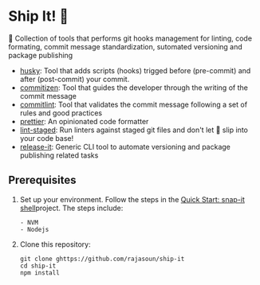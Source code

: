 # Ship It! 🚀

🚀 Collection of tools that performs git hooks management for linting, code formating, commit message standardization, sutomated versioning and package publishing

-   [husky](https://github.com/typicode/husky): Tool that adds scripts (hooks) trigged before (pre-commit) and after (post-commit) your commit.
-   [commitizen](https://github.com/commitizen/cz-cli): Tool that guides the developer through the writing of the commit message
-   [commitlint](https://github.com/conventional-changelog/commitlint): Tool that validates the commit message following a set of rules and good practices
-   [prettier](https://prettier.io/): An opinionated code formatter
-   [lint-staged](https://github.com/okonet/lint-staged): Run linters against staged git files and don't let :poop: slip into your code base!
-   [release-it](https://github.com/release-it/release-it): Generic CLI tool to automate versioning and package publishing related tasks

## Prerequisites

1.  Set up your environment. Follow the steps in the [Quick Start: snap-it shell](/ToDO:pending)project.
    The steps include:

        - NVM
        - Nodejs

1.  Clone this repository:

    ```
    git clone ghttps://github.com/rajasoun/ship-it
    cd ship-it
    npm install
    ```
    
    

